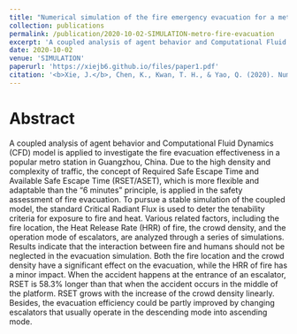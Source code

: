 ```yaml
---
title: "Numerical simulation of the fire emergency evacuation for a metro platform accident"
collection: publications
permalink: /publication/2020-10-02-SIMULATION-metro-fire-evacuation
excerpt: 'A coupled analysis of agent behavior and Computational Fluid Dynamics (CFD) model is applied to investigate the fire evacuation effectiveness in a popular metro station in Guangzhou, China.'
date: 2020-10-02
venue: 'SIMULATION'
paperurl: 'https://xiejb6.github.io/files/paper1.pdf'
citation: '<b>Xie, J.</b>, Chen, K., Kwan, T. H., & Yao, Q. (2020). Numerical simulation of the fire emergency evacuation for a metro platform accident. <i>SIMULATION</i>, 97(1), 19-32. https://doi.org/10.1177/0037549720961433.'
---
```


# Abstract

A coupled analysis of agent behavior and Computational Fluid Dynamics (CFD) model is applied to investigate the fire evacuation effectiveness in a popular metro station in Guangzhou, China. Due to the high density and complexity of traffic, the concept of Required Safe Escape Time and Available Safe Escape Time (RSET/ASET), which is more flexible and adaptable than the “6 minutes” principle, is applied in the safety assessment of fire evacuation. To pursue a stable simulation of the coupled model, the standard Critical Radiant Flux is used to deter the tenability criteria for exposure to fire and heat. Various related factors, including the fire location, the Heat Release Rate (HRR) of fire, the crowd density, and the operation mode of escalators, are analyzed through a series of simulations. Results indicate that the interaction between fire and humans should not be neglected in the evacuation simulation. Both the fire location and the crowd density have a significant effect on the evacuation, while the HRR of fire has a minor impact. When the accident happens at the entrance of an escalator, RSET is 58.3% longer than that when the accident occurs in the middle of the platform. RSET grows with the increase of the crowd density linearly. Besides, the evacuation efficiency could be partly improved by changing escalators that usually operate in the descending mode into ascending mode.